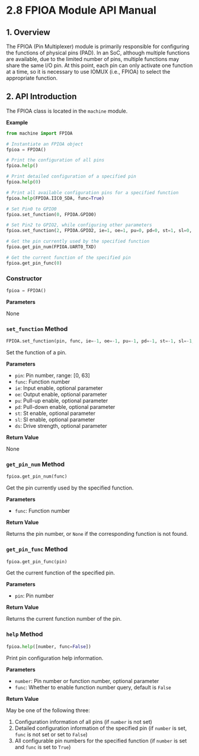 # 2.8 FPIOA Module API Manual

## 1. Overview

The FPIOA (Pin Multiplexer) module is primarily responsible for configuring the functions of physical pins (PAD). In an SoC, although multiple functions are available, due to the limited number of pins, multiple functions may share the same I/O pin. At this point, each pin can only activate one function at a time, so it is necessary to use IOMUX (i.e., FPIOA) to select the appropriate function.

## 2. API Introduction

The FPIOA class is located in the `machine` module.

**Example**

```python
from machine import FPIOA

# Instantiate an FPIOA object
fpioa = FPIOA()

# Print the configuration of all pins
fpioa.help()

# Print detailed configuration of a specified pin
fpioa.help(0)

# Print all available configuration pins for a specified function
fpioa.help(FPIOA.IIC0_SDA, func=True)

# Set Pin0 to GPIO0
fpioa.set_function(0, FPIOA.GPIO0)

# Set Pin2 to GPIO2, while configuring other parameters
fpioa.set_function(2, FPIOA.GPIO2, ie=1, oe=1, pu=0, pd=0, st=1, sl=0, ds=7)

# Get the pin currently used by the specified function
fpioa.get_pin_num(FPIOA.UART0_TXD)

# Get the current function of the specified pin
fpioa.get_pin_func(0)
```

### Constructor

```python
fpioa = FPIOA()
```

**Parameters**

None

### `set_function` Method

```python
FPIOA.set_function(pin, func, ie=-1, oe=-1, pu=-1, pd=-1, st=-1, sl=-1, ds=-1)
```

Set the function of a pin.

**Parameters**

- `pin`: Pin number, range: [0, 63]
- `func`: Function number
- `ie`: Input enable, optional parameter
- `oe`: Output enable, optional parameter
- `pu`: Pull-up enable, optional parameter
- `pd`: Pull-down enable, optional parameter
- `st`: St enable, optional parameter
- `sl`: Sl enable, optional parameter
- `ds`: Drive strength, optional parameter

**Return Value**

None

### `get_pin_num` Method

```python
fpioa.get_pin_num(func)
```

Get the pin currently used by the specified function.

**Parameters**

- `func`: Function number

**Return Value**

Returns the pin number, or `None` if the corresponding function is not found.

### `get_pin_func` Method

```python
fpioa.get_pin_func(pin)
```

Get the current function of the specified pin.

**Parameters**

- `pin`: Pin number

**Return Value**

Returns the current function number of the pin.

### `help` Method

```python
fpioa.help([number, func=False])
```

Print pin configuration help information.

**Parameters**

- `number`: Pin number or function number, optional parameter
- `func`: Whether to enable function number query, default is `False`

**Return Value**

May be one of the following three:

1. Configuration information of all pins (if `number` is not set)
1. Detailed configuration information of the specified pin (if `number` is set, `func` is not set or set to `False`)
1. All configurable pin numbers for the specified function (if `number` is set and `func` is set to `True`)
